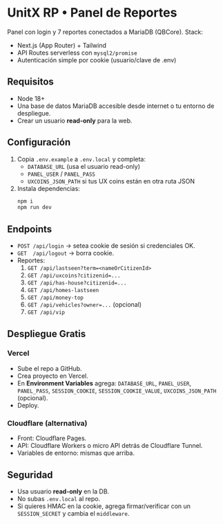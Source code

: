 # UnitX RP • Panel de Reportes

Panel con login y 7 reportes conectados a MariaDB (QBCore). Stack:
- Next.js (App Router) + Tailwind
- API Routes serverless con `mysql2/promise`
- Autenticación simple por cookie (usuario/clave de .env)

## Requisitos
- Node 18+
- Una base de datos MariaDB accesible desde internet o tu entorno de despliegue.
- Crear un usuario **read-only** para la web.

## Configuración
1. Copia `.env.example` a `.env.local` y completa:
   - `DATABASE_URL` (usa el usuario read-only)
   - `PANEL_USER` / `PANEL_PASS`
   - `UXCOINS_JSON_PATH` si tus UX coins están en otra ruta JSON
2. Instala dependencias:
   ```bash
   npm i
   npm run dev
   ```

## Endpoints
- `POST /api/login`  -> setea cookie de sesión si credenciales OK.
- `GET  /api/logout` -> borra cookie.
- Reportes:
  1. `GET /api/lastseen?term=<nameOrCitizenId>`
  2. `GET /api/uxcoins?citizenid=...`
  3. `GET /api/has-house?citizenid=...`
  4. `GET /api/homes-lastseen`
  5. `GET /api/money-top`
  6. `GET /api/vehicles?owner=...` (opcional)
  7. `GET /api/vip`

## Despliegue Gratis
### Vercel
- Sube el repo a GitHub.
- Crea proyecto en Vercel.
- En **Environment Variables** agrega: `DATABASE_URL`, `PANEL_USER`, `PANEL_PASS`, `SESSION_COOKIE`, `SESSION_COOKIE_VALUE`, `UXCOINS_JSON_PATH` (opcional).
- Deploy.

### Cloudflare (alternativa)
- Front: Cloudflare Pages.
- API: Cloudflare Workers o micro API detrás de Cloudflare Tunnel.
- Variables de entorno: mismas que arriba.

## Seguridad
- Usa usuario **read-only** en la DB.
- No subas `.env.local` al repo.
- Si quieres HMAC en la cookie, agrega firmar/verificar con un `SESSION_SECRET` y cambia el `middleware`.
